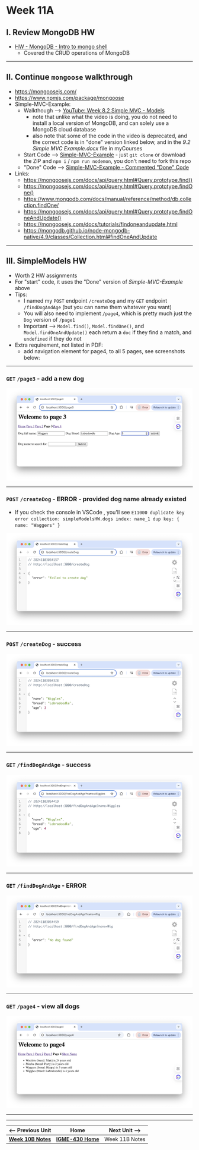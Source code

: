 # Week 11A

## I. Review MongoDB HW
- [HW - MongoDB - Intro to mongo shell](https://github.com/tonethar/IGME-430-Spring-2020/blob/master/notes/mongo-shell-intro.md)
  - Covered the CRUD operations of MongoDB

---

## II. Continue `mongoose` walkthrough
- https://mongoosejs.com/
- https://www.npmjs.com/package/mongoose
- Simple-MVC-Example:
  - Walkthough --> [YouTube: Week 8.2 Simple MVC - Models](https://www.youtube.com/watch?v=2DgCCVpRRbM)
    - note that unlike what the video is doing, you do not need to install a local version of MongoDB, and can solely use a MongoDB cloud database
    - also note that some of the code in the video is deprecated, and the correct code is in "done" version linked below, and in the *9.2 Simple MVC Example.docx* file in myCourses
  - Start Code --> [Simple-MVC-Example](https://github.com/IGM-RichMedia-at-RIT/Simple-MVC-Example) - just `git clone` or download the ZIP and `npm i` / `npm run nodemon`, you don't need to fork this repo
  - "Done" Code --> [Simple-MVC-Example - Commented "Done" Code](https://github.com/IGM-RichMedia-at-RIT/simple-mvc-example-done)
- Links:
  - https://mongoosejs.com/docs/api/query.html#Query.prototype.find()
  - https://mongoosejs.com/docs/api/query.html#Query.prototype.findOne()
  - https://www.mongodb.com/docs/manual/reference/method/db.collection.findOne/
  - https://mongoosejs.com/docs/api/query.html#Query.prototype.findOneAndUpdate()
  - https://mongoosejs.com/docs/tutorials/findoneandupdate.html
  - https://mongodb.github.io/node-mongodb-native/4.9/classes/Collection.html#findOneAndUpdate
---

## III. SimpleModels HW
- Worth 2 HW assignments
- For "start" code, it uses the "Done" version of *Simple-MVC-Example* above
- Tips:
  - I named my `POST` endpoint `/createDog` and my `GET` endpoint `/findDogAndAge` (but you can name them whatever you want)
  - You will also need to implement `/page4`, which is pretty much just the `Dog` version of `/page1`
  - Important --> `Model.find()`, `Model.findOne()`, and `Model.findOneAndUpdate()` each return a `doc` if they find a match, and `undefined` if they do not
- Extra requirement, not listed in PDF:
  - add navigation element for page4, to all 5 pages, see screenshots below:

---

### `GET` `/page3` - add a new dog
![screenshot](_images/hw-simple-models-1.png)

---

### `POST` `/createDog` - ERROR - provided dog name already existed
- If you check the console in VSCode , you'll see `E11000 duplicate key error collection: simpleModelsHW.dogs index: name_1 dup key: { name: "Waggers" }`

![screenshot](_images/hw-simple-models-2.png)

---

### `POST` `/createDog` - success
![screenshot](_images/hw-simple-models-3.png)

---

### `GET` `/findDogAndAge` - success
![screenshot](_images/hw-simple-models-4.png)

---

### `GET` `/findDogAndAge` - ERROR
![screenshot](_images/hw-simple-models-5.png)

---

### `GET` `/page4` - view all dogs
![screenshot](_images/hw-simple-models-6.png)

---
---

| <-- Previous Unit | Home | Next Unit -->
| --- | --- | --- 
|   [**Week 10B Notes**](10B.md)  |  [**IGME-430 Home**](../) | Week 11B Notes
